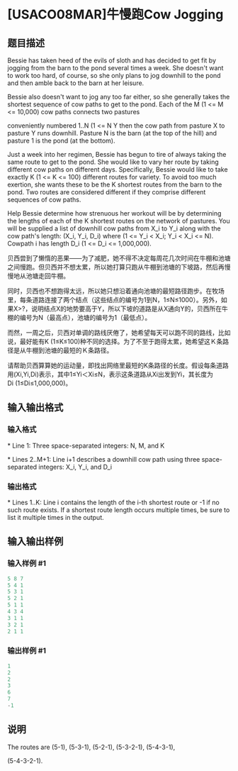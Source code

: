 # [USACO08MAR]牛慢跑Cow Jogging

## 题目描述

Bessie has taken heed of the evils of sloth and has decided to get fit by jogging from the barn to the pond several times a week. She doesn't want to work too hard, of course, so she only plans to jog downhill to the pond and then amble back to the barn at her leisure.

Bessie also doesn't want to jog any too far either, so she generally takes the shortest sequence of cow paths to get to the pond. Each of the M (1 <= M <= 10,000) cow paths connects two pastures

conveniently numbered 1..N (1 <= N Y then the cow path from pasture X to pasture Y runs downhill. Pasture N is the barn (at the top of the hill) and pasture 1 is the pond (at the bottom).

Just a week into her regimen, Bessie has begun to tire of always taking the same route to get to the pond. She would like to vary her route by taking different cow paths on different days. Specifically, Bessie would like to take exactly K (1 <= K <= 100) different routes for variety. To avoid too much exertion, she wants these to be the K shortest routes from the barn to the pond. Two routes are considered different if they comprise different sequences of cow paths.

Help Bessie determine how strenuous her workout will be by determining the lengths of each of the K shortest routes on the network of pastures. You will be supplied a list of downhill cow paths from X\_i to Y\_i along with the cow path's length: (X\_i, Y\_i, D\_i) where (1 <= Y\_i < X\_i; Y\_i < X\_i <= N). Cowpath i has length D\_i (1 <= D\_i <= 1,000,000).

贝西尝到了懒惰的恶果——为了减肥，她不得不决定每周花几次时间在牛棚和池塘之间慢跑。但贝西并不想太累，所以她打算只跑从牛棚到池塘的下坡路，然后再慢慢地从池塘走回牛棚。 

同时，贝西也不想跑得太远，所以她只想沿着通向池塘的最短路径跑步。在牧场里，每条道路连接了两个结点（这些结点的编号为1到N，1≤N≤1000）。另外，如果X>?，说明结点X的地势要高于Y，所以下坡的道路是从X通向Y的，贝西所在牛棚的编号为N（最高点），池塘的编号为1（最低点）。 

而然，一周之后，贝西对单调的路线厌倦了，她希望每天可以跑不同的路线，比如说，最好能有K (1≤K≤100)种不同的选择。为了不至于跑得太累，她希望这Ｋ条路径是从牛棚到池塘的最短的Ｋ条路径。 

请帮助贝西算算她的运动量，即找出网络里最短的K条路径的长度。假设每条道路用(Xi,Yi,Di)表示，其中1≤Yi＜Xi≤N，表示这条道路从Xi出发到Yi，其长度为Di (1≤Di≤1,000,000)。

## 输入输出格式

### 输入格式

\* Line 1: Three space-separated integers: N, M, and K

\* Lines 2..M+1: Line i+1 describes a downhill cow path using three space-separated integers: X\_i, Y\_i, and D\_i

### 输出格式

\* Lines 1..K: Line i contains the length of the i-th shortest route or -1 if no such route exists. If a shortest route length occurs multiple times, be sure to list it multiple times in the output.

## 输入输出样例

### 输入样例 #1

```cpp
5 8 7 
5 4 1 
5 3 1 
5 2 1 
5 1 1 
4 3 4 
3 1 1 
3 2 1 
2 1 1 

```
### 输出样例 #1

```cpp
1 
2 
2 
3 
6 
7 
-1 

```
## 说明

The routes are (5-1), (5-3-1), (5-2-1), (5-3-2-1), (5-4-3-1),

(5-4-3-2-1).

